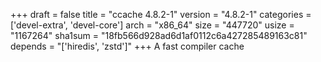 +++
draft = false
title = "ccache 4.8.2-1"
version = "4.8.2-1"
categories = ['devel-extra', 'devel-core']
arch = "x86_64"
size = "447720"
usize = "1167264"
sha1sum = "18fb566d928ad6d1af0112c6a427285489163c81"
depends = "['hiredis', 'zstd']"
+++
A fast compiler cache